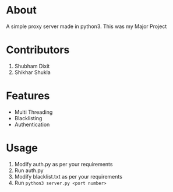 # About
A simple proxy server made in python3.
This was my Major Project

# Contributors
1. Shubham Dixit
2. Shikhar Shukla

# Features
* Multi Threading
* Blacklisting 
* Authentication

# Usage
1. Modify auth.py as per your requirements
2. Run auth.py
3. Modify blacklist.txt as per your requirements
4. Run ```python3 server.py <port number>```


